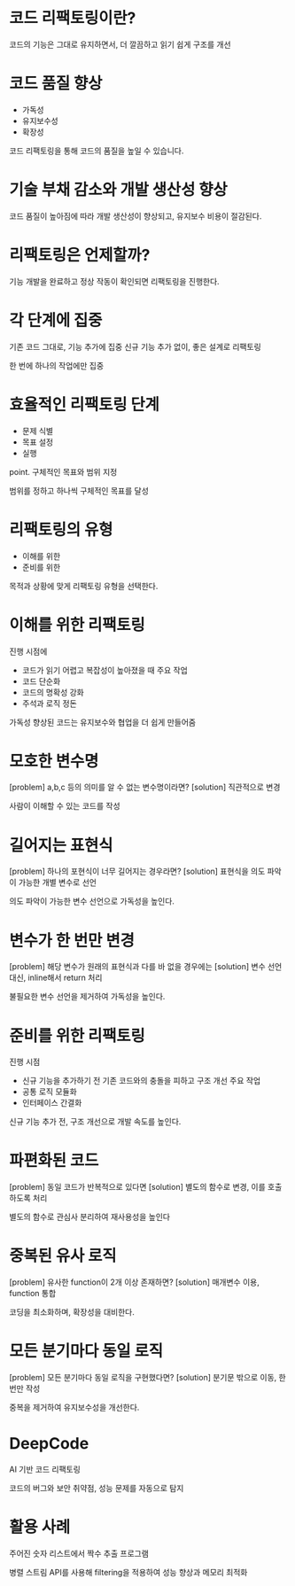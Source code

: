 # 코드 리팩토링이란?

코드의 기능은 그대로 유지하면서, 더 깔끔하고 읽기 쉽게 구조를 개선

# 코드 품질 향상

- 가독성
- 유지보수성
- 확장성

코드 리팩토링을 통해 코드의 품질을 높일 수 있습니다.

# 기술 부채 감소와 개발 생산성 향상

코드 품질이 높아짐에 따라 개발 생산성이 향상되고, 유지보수 비용이 절감된다.

# 리팩토링은 언제할까?

기능 개발을 완료하고 정상 작동이 확인되면 리팩토링을 진행한다.

# 각 단계에 집중

기존 코드 그대로, 기능 추가에 집중
신규 기능 추가 없이, 좋은 설계로 리팩토링

한 번에 하나의 작업에만 집중

# 효율적인 리팩토링 단계

- 문제 식별
- 목표 설정
- 실행

point. 구체적인 목표와 범위 지정

범위를 정하고 하나씩 구체적인 목표를 달성

# 리팩토링의 유형

- 이해를 위한
- 준비를 위한

목적과 상황에 맞게 리팩토링 유형을 선택한다.

# 이해를 위한 리팩토링

진행 시점에
- 코드가 읽기 어렵고 복잡성이 높아졌을 때
주요 작업
- 코드 단순화 
- 코드의 명확성 강화
- 주석과 로직 정돈

가독성 향상된 코드는 유지보수와 협업을 더 쉽게 만들어줌

# 모호한 변수명

[problem] a,b,c 등의 의미를 알 수 없는 변수명이라면?
[solution] 직관적으로 변경

사람이 이해할 수 있는 코드를 작성

# 길어지는 표현식

[problem] 하나의 포현식이 너무 길어지는 경우라면?
[solution] 표현식을 의도 파악이 가능한 개별 변수로 선언

의도 파악이 가능한 변수 선언으로 가독성을 높인다.

# 변수가 한 번만 변경

[problem] 해당 변수가 원래의 표현식과 다를 바 없을 경우에는
[solution] 변수 선언 대신, inline해서 return 처리

불필요한 변수 선언을 제거하여 가독성을 높인다.

# 준비를 위한 리팩토링

진행 시점
- 신규 기능을 추가하기 전 기존 코드와의 충돌을 피하고 구조 개선
주요 작업
- 공통 로직 모듈화
- 인터페이스 간결화

신규 기능 추가 전, 구조 개선으로 개발 속도를 높인다.

# 파편화된 코드

[problem] 동일 코드가 반복적으로 있다면
[solution] 별도의 함수로 변경, 이를 호출하도록 처리

별도의 함수로 관심사 분리하여 재사용성을 높인다

# 중복된 유사 로직

[problem] 유사한 function이 2개 이상 존재하면?
[solution] 매개변수 이용, function 통합

코딩을 최소화하며, 확장성을 대비한다.

# 모든 분기마다 동일 로직

[problem] 모든 분기마다 동일 로직을 구현했다면?
[solution] 분기문 밖으로 이동, 한 번만 작성

중복을 제거하여 유지보수성을 개선한다.

# DeepCode
AI 기반 코드 리팩토링

코드의 버그와 보안 취약점, 성능 문제를 자동으로 탐지

# 활용 사례

주어진 숫자 리스트에서 짝수 추출 프로그램

병렬 스트림 API를 사용해 filtering을 적용하여 성능 향상과 메모리 최적화
